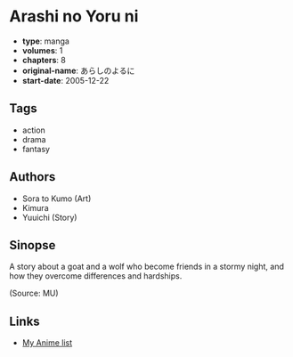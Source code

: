 # Arashi no Yoru ni

-   **type**: manga
-   **volumes**: 1
-   **chapters**: 8
-   **original-name**: あらしのよるに
-   **start-date**: 2005-12-22

## Tags

-   action
-   drama
-   fantasy

## Authors

-   Sora to Kumo (Art)
-   Kimura
-   Yuuichi (Story)

## Sinopse

A story about a goat and a wolf who become friends in a stormy night, and how they overcome differences and hardships.

(Source: MU)

## Links

-   [My Anime list](https://myanimelist.net/manga/7330/Arashi_no_Yoru_ni)
